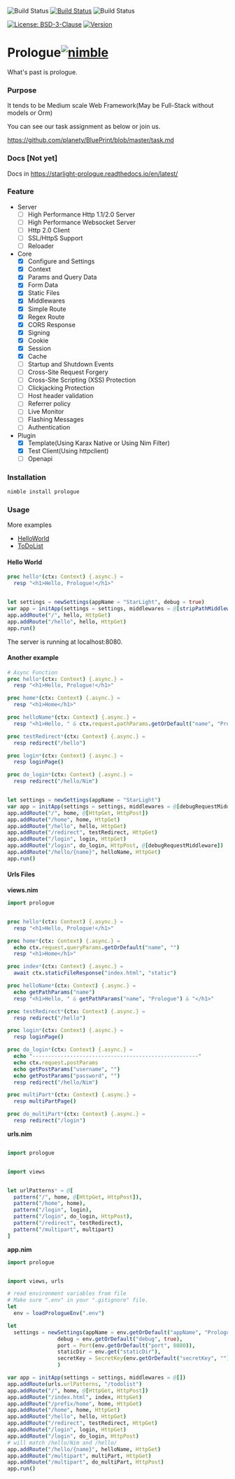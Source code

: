 ![Build Status](https://github.com/planety/prologue/workflows/Test%20Prologue/badge.svg)
[![Build Status](https://dev.azure.com/xzsflywind/xlsx/_apis/build/status/planety.prologue?branchName=master)](https://dev.azure.com/xzsflywind/xlsx/_build/latest?definitionId=4&branchName=master)
![Build Status](https://travis-ci.org/planety/prologue.svg?branch=master)

[![License: BSD-3-Clause](https://img.shields.io/github/license/planety/prologue)](https://opensource.org/licenses/BSD-3-Clause)
[![Version](https://img.shields.io/github/v/release/planety/prologue?include_prereleases)](https://github.com/planety/prologue/releases)


# Prologue[![nimble](https://raw.githubusercontent.com/yglukhov/nimble-tag/master/nimble.png)](https://github.com/yglukhov/nimble-tag)
What's past is prologue.

### Purpose
It tends to be Medium scale Web Framework(May be Full-Stack without models or Orm)

You can see our task assignment as below or join us.

https://github.com/planety/BluePrint/blob/master/task.md


### Docs [Not yet]

Docs in https://starlight-prologue.readthedocs.io/en/latest/


### Feature

- Server
  - [ ] High Performance Http 1.1/2.0 Server
  - [ ] High Performance Websocket Server
  - [ ] Http 2.0 Client
  - [ ] SSL/HttpS Support
  - [ ] Reloader
- Core
  - [x] Configure and Settings
  - [x] Context
  - [x] Params and Query Data
  - [x] Form Data
  - [x] Static Files
  - [x] Middlewares
  - [x] Simple Route
  - [x] Regex Route
  - [x] CORS Response
  - [x] Signing
  - [x] Cookie
  - [x] Session
  - [x] Cache
  - [ ] Startup and Shutdown Events
  - [ ] Cross-Site Request Forgery
  - [ ] Cross-Site Scripting (XSS) Protection
  - [ ] Clickjacking Protection
  - [ ] Host header validation
  - [ ] Referrer policy
  - [ ] Live Monitor
  - [ ] Flashing Messages
  - [ ] Authentication
- Plugin
  - [x] Template(Using Karax Native or Using Nim Filter)
  - [x] Test Client(Using httpclient)
  - [ ] Openapi

### Installation

```bash
nimble install prologue
```

### Usage

More examples
- [HelloWorld](https://github.com/planety/prologue/tree/master/examples/helloworld)
- [ToDoList](https://github.com/planety/prologue/tree/master/examples/todolist)

#### Hello World

```nim
proc hello*(ctx: Context) {.async.} =
  resp "<h1>Hello, Prologue!</h1>"


let settings = newSettings(appName = "StarLight", debug = true)
var app = initApp(settings = settings, middlewares = @[stripPathMiddleware()])
app.addRoute("/", hello, HttpGet)
app.addRoute("/hello", hello, HttpGet)
app.run()
```

The server is running at localhost:8080.

#### Another example

```nim
# Async Function
proc hello*(ctx: Context) {.async.} =
  resp "<h1>Hello, Prologue!</h1>"

proc home*(ctx: Context) {.async.} =
  resp "<h1>Home</h1>"

proc helloName*(ctx: Context) {.async.} =
  resp "<h1>Hello, " & ctx.request.pathParams.getOrDefault("name", "Prologue") & "</h1>"

proc testRedirect*(ctx: Context) {.async.} =
  resp redirect("/hello")

proc login*(ctx: Context) {.async.} =
  resp loginPage()

proc do_login*(ctx: Context) {.async.} =
  resp redirect("/hello/Nim")


let settings = newSettings(appName = "StarLight")
var app = initApp(settings = settings, middlewares = @[debugRequestMiddleware])
app.addRoute("/", home, @[HttpGet, HttpPost])
app.addRoute("/home", home, HttpGet)
app.addRoute("/hello", hello, HttpGet)
app.addRoute("/redirect", testRedirect, HttpGet)
app.addRoute("/login", login, HttpGet)
app.addRoute("/login", do_login, HttpPost, @[debugRequestMiddleware])
app.addRoute("/hello/{name}", helloName, HttpGet)
app.run()
```

#### Urls Files
**views.nim**

```nim
import prologue


proc hello*(ctx: Context) {.async.} =
  resp "<h1>Hello, Prologue!</h1>"

proc home*(ctx: Context) {.async.} =
  echo ctx.request.queryParams.getOrDefault("name", "")
  resp "<h1>Home</h1>"

proc index*(ctx: Context) {.async.} =
  await ctx.staticFileResponse("index.html", "static")

proc helloName*(ctx: Context) {.async.} =
  echo getPathParams("name")
  resp "<h1>Hello, " & getPathParams("name", "Prologue") & "</h1>"

proc testRedirect*(ctx: Context) {.async.} =
  resp redirect("/hello")

proc login*(ctx: Context) {.async.} =
  resp loginPage()

proc do_login*(ctx: Context) {.async.} =
  echo "-----------------------------------------------------"
  echo ctx.request.postParams
  echo getPostParams("username", "")
  echo getPostParams("password", "")
  resp redirect("/hello/Nim")

proc multiPart*(ctx: Context) {.async.} =
  resp multiPartPage()

proc do_multiPart*(ctx: Context) {.async.} =
  resp redirect("/login")
```

**urls.nim**

```nim

import prologue


import views


let urlPatterns* = @[
  pattern("/", home, @[HttpGet, HttpPost]),
  pattern("/home", home),
  pattern("/login", login),
  pattern("/login", do_login, HttpPost),
  pattern("/redirect", testRedirect),
  pattern("/multipart", multipart)
]
```

**app.nim**

```nim
import prologue


import views, urls

# read environment variables from file
# Make sure ".env" in your ".gitignore" file.
let 
  env = loadPrologueEnv(".env")

let
  settings = newSettings(appName = env.getOrDefault("appName", "Prologue"),
                debug = env.getOrDefault("debug", true), 
                port = Port(env.getOrDefault("port", 8080)),
                staticDir = env.get("staticDir"),
                secretKey = SecretKey(env.getOrDefault("secretKey", ""))
                )

var app = initApp(settings = settings, middlewares = @[])
app.addRoute(urls.urlPatterns, "/todolist")
app.addRoute("/", home, @[HttpGet, HttpPost])
app.addRoute("/index.html", index, HttpGet)
app.addRoute("/prefix/home", home, HttpGet)
app.addRoute("/home", home, HttpGet)
app.addRoute("/hello", hello, HttpGet)
app.addRoute("/redirect", testRedirect, HttpGet)
app.addRoute("/login", login, HttpGet)
app.addRoute("/login", do_login, HttpPost)
# will match /hello/Nim and /hello/
app.addRoute("/hello/{name}", helloName, HttpGet)
app.addRoute("/multipart", multiPart, HttpGet)
app.addRoute("/multipart", do_multiPart, HttpPost)
app.run()
```
